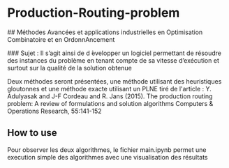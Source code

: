 # Production-Routing-problem

## Méthodes Avancées et applications industrielles en Optimisation Combinatoire et en OrdonnAncement

### Sujet : Il s’agit ainsi de d ́evelopper un logiciel permettant de résoudre des instances du problème en tenant compte de sa vitesse d’exécution et surtout sur la qualité de la solution obtenue

Deux méthodes seront présentées, une méthode utilisant des heuristiques gloutonnes et une méthode exacte utilisant un PLNE tiré de l'article : Y. Adulyasak and J-F Cordeau and R. Jans (2015). The production routing problem: A review of formulations and solution algorithms Computers & Operations Research, 55:141-152

## How to use

Pour observer les deux algorithmes, le fichier main.ipynb permet une execution simple des algorithmes avec une visualisation des résultats
